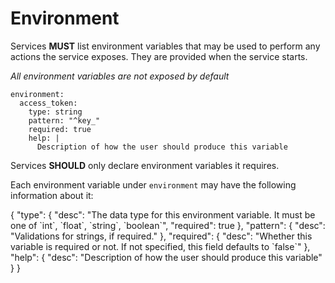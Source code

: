 # Environment

Services **MUST** list environment variables that may be used to 
perform any actions the service exposes. They are provided when the service starts.

*All environment variables are not exposed by default*

```yaml{2}
environment:
  access_token:
    type: string
    pattern: "^key_"
    required: true
    help: |
      Description of how the user should produce this variable
```

Services **SHOULD** only declare environment variables it requires.

Each environment variable under `environment` may have the following information about it:

<json-table>
<p>
{
    "type": {
        "desc": "The data type for this environment variable. It must be one of `int`, `float`, `string`, `boolean`",
        "required": true
    },
    "pattern": {
        "desc": "Validations for strings, if required."
    },
    "required": {
        "desc": "Whether this variable is required or not. If not specified, this field defaults to `false`"
    },
    "help": {
        "desc": "Description of how the user should produce this variable"
    }
}
</p>
</json-table>
